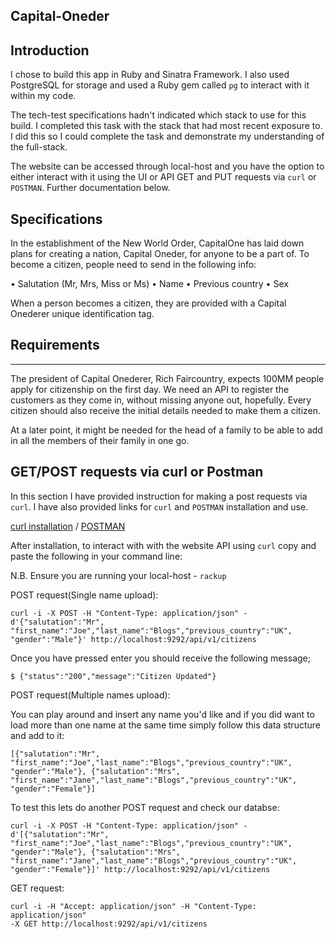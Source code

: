 Capital-Oneder
-----------
Introduction
----
I chose to build this app in Ruby and Sinatra Framework. I also used PostgreSQL for storage and used a Ruby gem called `pg` to interact with it within my code.

The tech-test specifications hadn't indicated which stack to use for this build. I completed this task with the stack that had most recent exposure to. I did this so I could complete the task and demonstrate my understanding of the full-stack.

The website can be accessed through local-host and you have the option to either interact with it using the UI or API GET and PUT requests via `curl` or `POSTMAN`. Further documentation below.

Specifications
------
In the establishment of the New World Order, CapitalOne has laid down plans for creating a
nation, Capital Oneder, for anyone to be a part of. To become a citizen, people need to send in
the following info:

• Salutation (Mr, Mrs, Miss or Ms)
• Name
• Previous country
• Sex

When a person becomes a citizen, they are provided with a Capital Onederer unique
identification tag.

## Requirements
----
The president of Capital Onederer, Rich Faircountry, expects 100MM people apply for
citizenship on the first day. We need an API to register the customers as they come in, without
missing anyone out, hopefully. Every citizen should also receive the initial details needed to
make them a citizen.

At a later point, it might be needed for the head of a family to be able to add in all the members
of their family in one go.

GET/POST requests via curl or Postman
-----
In this section I have provided instruction for making a post requests via `curl`.
I have also provided links for `curl` and `POSTMAN` installation and use.

[curl installation](https://curl.haxx.se/download.html) / [POSTMAN](https://www.getpostman.com/)

After installation, to interact with with the website API using `curl` copy and paste the following
in your command line:

N.B. Ensure you are running your local-host - `rackup`

POST request(Single name upload):
```
curl -i -X POST -H "Content-Type: application/json" -d'{"salutation":"Mr",
"first_name":"Joe","last_name":"Blogs","previous_country":"UK",
"gender":"Male"}' http://localhost:9292/api/v1/citizens
```

Once you have pressed enter you should receive the following message;
```
$ {"status":"200","message":"Citizen Updated"}
```

POST request(Multiple names upload):

You can play around and insert any name you'd like and if you did want to load more than
one name at the same time simply follow this data structure and add to it:
```
[{"salutation":"Mr",
"first_name":"Joe","last_name":"Blogs","previous_country":"UK",
"gender":"Male"}, {"salutation":"Mrs",
"first_name":"Jane","last_name":"Blogs","previous_country":"UK",
"gender":"Female"}]
```
To test this lets do another POST request and check our databse:
```
curl -i -X POST -H "Content-Type: application/json" -d'[{"salutation":"Mr",
"first_name":"Joe","last_name":"Blogs","previous_country":"UK",
"gender":"Male"}, {"salutation":"Mrs",
"first_name":"Jane","last_name":"Blogs","previous_country":"UK",
"gender":"Female"}]' http://localhost:9292/api/v1/citizens

```

GET request:
```
curl -i -H "Accept: application/json" -H "Content-Type: application/json"
-X GET http://localhost:9292/api/v1/citizens
```
